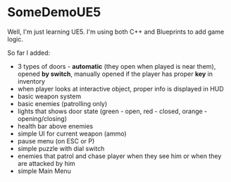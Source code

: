 # SomeDemoUE5
Well, I'm just learning UE5. I'm using both C++ and Blueprints to add game logic.

So far I added:
- 3 types of doors - <b>automatic</b> (they open when played is near them), opened <b>by switch</b>, manually opened if the player has proper <b>key</b> in inventory
- when player looks at interactive object, proper info is displayed in HUD
- basic weapon system
- basic enemies (patrolling only)
- lights that shows door state (green - open, red - closed, orange - opening/closing)
- health bar above enemies
- simple UI for current weapon (ammo)
- pause menu (on ESC or P)
- simple puzzle with dial switch
- enemies that patrol and chase player when they see him or when they are attacked by him
- simple Main Menu
